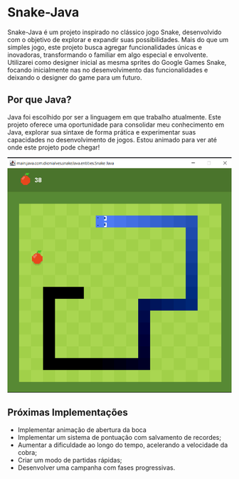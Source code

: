 # Snake-Java

Snake-Java é um projeto inspirado no clássico jogo Snake, desenvolvido com o objetivo de explorar e expandir suas possibilidades. Mais do que um simples jogo, este projeto busca agregar funcionalidades únicas e inovadoras, transformando o familiar em algo especial e envolvente. Utilizarei como designer inicial as mesma sprites do Google Games Snake, focando inicialmente nas no desenvolvimento das funcionalidades e deixando o designer do game para um futuro.

## Por que Java?

Java foi escolhido por ser a linguagem em que trabalho atualmente. Este projeto oferece uma oportunidade para consolidar meu conhecimento em Java, explorar sua sintaxe de forma prática e experimentar suas capacidades no desenvolvimento de jogos. Estou animado para ver até onde este projeto pode chegar!

![Snake-Java Preview](https://github.com/dionialves/Snake-Java/blob/main/src/main/resources/images/SnakeJava-0.2.0.png)

## Próximas Implementações

- Implementar animação de abertura da boca
- Implementar um sistema de pontuação com salvamento de recordes;
- Aumentar a dificuldade ao longo do tempo, acelerando a velocidade da cobra;
- Criar um modo de partidas rápidas;
- Desenvolver uma campanha com fases progressivas.
